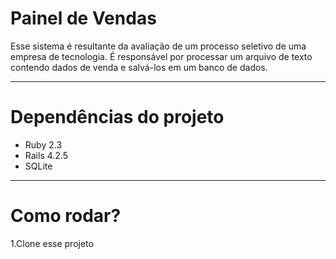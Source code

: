 # Painel de Vendas

Esse sistema é resultante da avaliação de um processo seletivo de uma empresa de tecnologia. É responsável por processar um arquivo de texto contendo dados de venda e salvá-los em um banco de dados.

--------------

# Dependências do projeto

* Ruby 2.3
* Rails 4.2.5
* SQLite

--------------
# Como rodar?

1.Clone esse projeto



